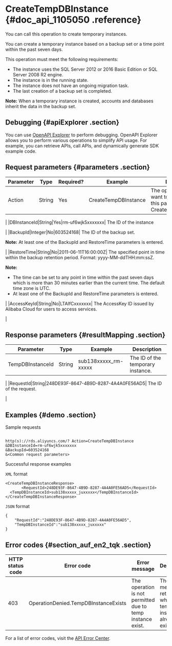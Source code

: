 # CreateTempDBInstance {#doc_api_1105050 .reference}

You can call this operation to create temporary instances.

You can create a temporary instance based on a backup set or a time point within the past seven days.

This operation must meet the following requirements:

-   The instance uses the SQL Server 2012 or 2016 Basic Edition or SQL Server 2008 R2 engine.
-   The instance is in the running state.
-   The instance does not have an ongoing migration task.
-   The last creation of a backup set is completed.

**Note:** When a temporary instance is created, accounts and databases inherit the data in the backup set.

## Debugging {#apiExplorer .section}

You can use [OpenAPI Explorer](https://api.aliyun.com/#product=Rds&api=CreateTempDBInstance) to perform debugging. OpenAPI Explorer allows you to perform various operations to simplify API usage. For example, you can retrieve APIs, call APIs, and dynamically generate SDK example code.

## Request parameters {#parameters .section}

|Parameter|Type|Required?|Example|Description|
|---------|----|---------|-------|-----------|
|Action|String|Yes|CreateTempDBInstance| The operation that you want to perform. Set this parameter to CreateTempDBInstance.

 |
|DBInstanceId|String|Yes|rm-uf6wjk5xxxxxxx| The ID of the instance

 |
|BackupId|Integer|No|603524168| The ID of the backup set.

 **Note:** At least one of the BackupId and RestoreTime parameters is entered.

 |
|RestoreTime|String|No|2011-06-11T16:00:00Z| The specified point in time within the backup retention period. Format: yyyy-MM-ddTHH:mm:ssZ.

 **Note:** 

-   The time can be set to any point in time within the past seven days which is more than 30 minutes earlier than the current time. The default time zone is UTC.
-   At least one of the BackupId and RestoreTime parameters is entered.

 |
|AccessKeyId|String|No|LTAIfCxxxxxxx| The AccessKey ID issued by Alibaba Cloud for users to access services.

 |

## Response parameters {#resultMapping .section}

|Parameter|Type|Example|Description|
|---------|----|-------|-----------|
|TempDBInstanceId|String|sub138xxxxx\_rm-xxxxx| The ID of the temporary instance.

 |
|RequestId|String|248DE93F-8647-4B9D-8287-4A4A0FE56AD5| The ID of the request.

 |

## Examples {#demo .section}

Sample requests

``` {#request_demo}

http(s)://rds.aliyuncs.com/? Action=CreateTempDBInstance
&DBInstanceId=rm-uf6wjk5xxxxxxx
&BackupId=603524168
&<Common request parameters>

```

Successful response examples

`XML` format

``` {#codeblock_duz_yb5_w65}
<CreateTempDBInstanceResponse>
       <RequestId>248DE93F-8647-4B9D-8287-4A4A0FE56AD5</RequestId>
  <TempDBInstanceId>sub138xxxxx_juxxxxx</TempDBInstanceId>
</CreateTempDBInstanceResponse>
```

`JSON` format

``` {#codeblock_31g_5a0_5eb}
{
	"RequestId":"248DE93F-8647-4B9D-8287-4A4A0FE56AD5",
	"TempDBInstanceId":"sub138xxxxx_juxxxxx"
}
```

## Error codes {#section_auf_en2_tqk .section}

|HTTP status code|Error code|Error message|Description|
|----------------|----------|-------------|-----------|
|403|OperationDenied.TempDBInstanceExists|The operation is not permitted due to temp instance exist.|The error message returned when the temporary instance already exists.|

For a list of error codes, visit the [API Error Center](https://error-center.alibabacloud.com/status/product/Rds).

